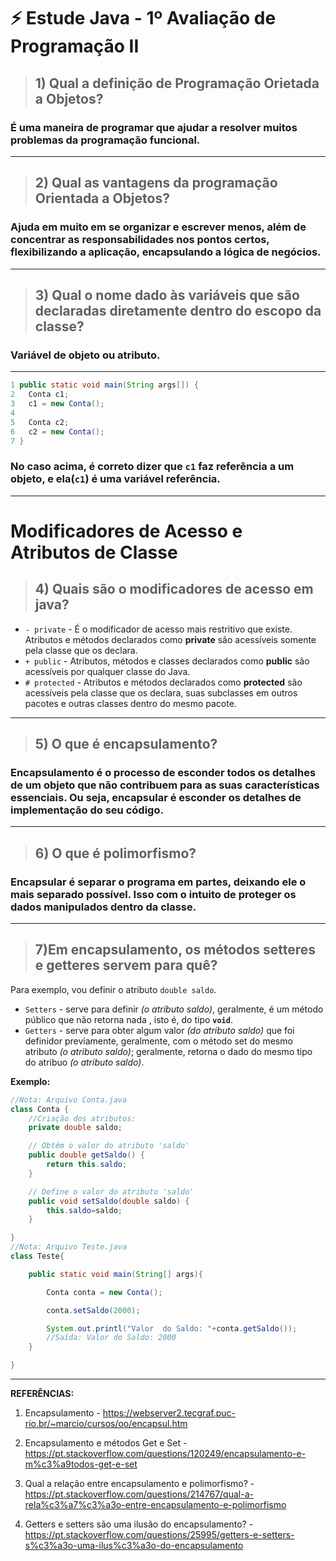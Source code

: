 # :zap: Estude Java - 1º Avaliação de Programação II

> ## __1) Qual a definição de Programação Orietada a Objetos?__
 ### É uma maneira de programar que ajudar a resolver muitos problemas da programação funcional.
----

> ## __2) Qual as vantagens da programação Orientada a Objetos?__
### Ajuda em muito em se organizar e escrever menos, além de concentrar as responsabilidades nos pontos certos, flexibilizando a aplicação, encapsulando a lógica de negócios.
---
> ## __3) Qual o nome dado às variáveis que são declaradas diretamente dentro do escopo da classe?__
### Variável de objeto ou atributo.
---


``` java
1 public static void main(String args[]) {
2   Conta c1;
3   c1 = new Conta();
4 
5   Conta c2;
6   c2 = new Conta();
7 }
```
### No caso acima, é correto dizer que `c1` __faz referência a um objeto__, e ela(`c1`) é uma variável referência.
---
# Modificadores de Acesso e Atributos de Classe

> ## __4) Quais são o modificadores de acesso em java?__
- `- private` - É o modificador de acesso mais restritivo que existe. Atributos e métodos declarados como __private__ são acessíveis somente pela classe que os declara.
- `+ public` - Atributos, métodos e classes declarados como __public__ são acessíveis por qualquer classe do Java.
- `# protected` - Atributos e métodos declarados como __protected__ são acessíveis pela classe que os declara, suas subclasses em outros pacotes e outras classes dentro do mesmo pacote.
---
> ## __5) O que é encapsulamento?__
 ### Encapsulamento é o processo de esconder todos os detalhes de um objeto que não contribuem para as suas características essenciais. Ou seja, encapsular é esconder os detalhes de implementação do seu código.
 ---
> ## __6) O que é polimorfismo?__
### Encapsular é separar o programa em partes, deixando ele o mais separado possível. Isso com o intuito de proteger os dados manipulados dentro da classe.
---
> ## __7)Em encapsulamento, os métodos setteres e getteres servem para quê?__
Para exemplo, vou definir o atributo ``double saldo``.
- `Setters` - serve para definir *(o atributo saldo)*, geralmente, é um método público que não retorna nada , isto é, do tipo **`void`**.
- `Getters` - serve para obter algum valor *(do atributo saldo)* que foi definidor previamente, geralmente, com o método set do mesmo atributo *(o atributo saldo)*; geralmente, retorna o dado do mesmo tipo do atribuo *(o atributo saldo)*.

**Exemplo:**
```java
//Nota: Arquivo Conta.java
class Conta {
    //Criação dos atributos:
    private double saldo;

    // Obtém o valor do atributo 'saldo'
    public double getSaldo() {
        return this.saldo;
    }

    // Define o valor do atributo 'saldo'
    public void setSaldo(double saldo) {
        this.saldo=saldo;
    }

}
//Nota: Arquivo Teste.java
class Teste{

    public static void main(String[] args){

        Conta conta = new Conta();

        conta.setSaldo(2000);

        System.out.printl("Valor  do Saldo: "+conta.getSaldo());
        //Saída: Valor do Saldo: 2000
    }

}
```









---

 __REFERÊNCIAS:__

 1. Encapsulamento - https://webserver2.tecgraf.puc-rio.br/~marcio/cursos/oo/encapsul.htm
 2. Encapsulamento e métodos Get e Set - https://pt.stackoverflow.com/questions/120249/encapsulamento-e-m%c3%a9todos-get-e-set
3. Qual a relação entre encapsulamento e polimorfismo? - 
 https://pt.stackoverflow.com/questions/214767/qual-a-rela%c3%a7%c3%a3o-entre-encapsulamento-e-polimorfismo

4. Getters e setters são uma ilusão do encapsulamento? - https://pt.stackoverflow.com/questions/25995/getters-e-setters-s%c3%a3o-uma-ilus%c3%a3o-do-encapsulamento
